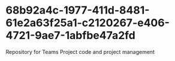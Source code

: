 # 68b92a4c-1977-411d-8481-61e2a63f25a1-c2120267-e406-4721-9ae7-1abfbe47a2fd
Repository for Teams Project code and project management
